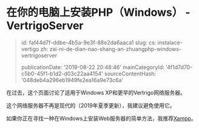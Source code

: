 在你的电脑上安装PHP（Windows） - VertrigoServer
=====================================

> id: faf44d7f-ddbe-4b5a-9e3f-88e2da6aaca1
> slug:
> 	cs: instalace-vertigo
> 	zh: zai-ni-de-dian-nao-shang-an-zhuangphp-windows-vertrigoserver
> 
> publicationDate: '2019-08-22 20:48:46'
> mainCategoryId: '4f1d7d70-c5b0-45f1-b1d2-d03c22aa4154'
> sourceContentHash: '048deb4a296eb1949fe2ea16a9e73c6a'

在过去，这个页面讨论了适用于Windows XP和更早的Vertrigo网络服务器。

这个网络服务器不再是现代的（2019年夏季更新），我建议避免使用它。

如果你正在寻找一种在Windows上安装Web服务器的简单方法，我推荐<a href="https://www.apachefriends.org/index.html">Xampp</a>。
